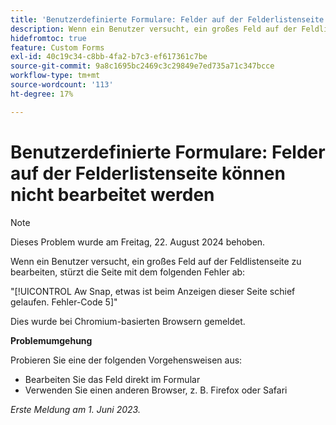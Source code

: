 ```yaml
---
title: 'Benutzerdefinierte Formulare: Felder auf der Felderlistenseite können nicht bearbeitet werden'
description: Wenn ein Benutzer versucht, ein großes Feld auf der Feldlistenseite zu bearbeiten, stürzt die Seite mit einem Fehler ab. Eine Problemumgehung ist verfügbar.
hidefromtoc: true
feature: Custom Forms
exl-id: 40c19c34-c8bb-4fa2-b7c3-ef617361c7be
source-git-commit: 9a8c1695bc2469c3c29849e7ed735a71c347bcce
workflow-type: tm+mt
source-wordcount: '113'
ht-degree: 17%

---
```


# Benutzerdefinierte Formulare: Felder auf der Felderlistenseite können nicht bearbeitet werden

>[!NOTE]
>
>Dieses Problem wurde am Freitag, 22. August 2024 behoben.

Wenn ein Benutzer versucht, ein großes Feld auf der Feldlistenseite zu bearbeiten, stürzt die Seite mit dem folgenden Fehler ab:

&quot;[!UICONTROL Aw Snap, etwas ist beim Anzeigen dieser Seite schief gelaufen. Fehler-Code 5]&quot;

Dies wurde bei Chromium-basierten Browsern gemeldet.

**Problemumgehung**

Probieren Sie eine der folgenden Vorgehensweisen aus:

* Bearbeiten Sie das Feld direkt im Formular
* Verwenden Sie einen anderen Browser, z. B. Firefox oder Safari

_Erste Meldung am 1. Juni 2023._
